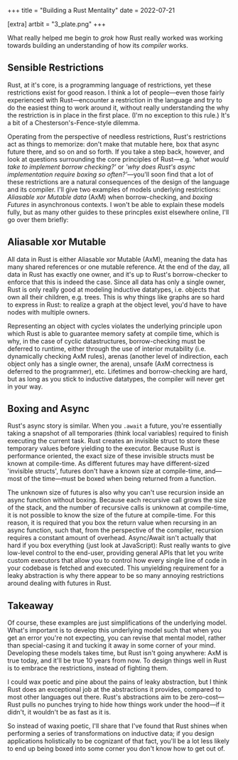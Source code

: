 +++
title = "Building a Rust Mentality"
date = 2022-07-21

[extra]
artbit = "3_plate.png"
+++

What really helped me begin to *grok* how Rust really worked was working towards building an understanding of how its *compiler* works.

<!-- more -->

## Sensible Restrictions

Rust, at it's core, is a programming language of restrictions, yet these restrictions exist for good reason. I think a lot of people—even those fairly experienced with Rust—encounter a restriction in the language and try to do the easiest thing to work around it, without really understanding the why the restriction is in place in the first place. (I'm no exception to this rule.) It's a bit of a Chesterson's-Fence-style dilemma.

Operating from the perspective of needless restrictions, Rust's restrictions act as things to memorize: don't make that mutable here, box that async future there, and so on and so forth. If you take a step back, however, and look at questions surrounding the core principles of Rust—e.g. *'what would take to implement borrow checking?'* or *'why does Rust's async implementation require boxing so often?'*—you'll soon find that a lot of these restrictions are a natural consequences of the design of the language and its compiler. I'll give two examples of models underlying restrictions: *Aliasable xor Mutable data* (AxM) when borrow-checking, and *boxing Futures* in asynchronous contexts. I won't be able to explain these models fully, but as many other guides to these princples exist elsewhere online, I'll go over them briefly:

## Aliasable xor Mutable

All data in Rust is either Aliasable xor Mutable (AxM), meaning the data has many shared references or one mutable reference. At the end of the day, all data in Rust has exactly one owner, and it's up to Rust's borrow-checker to enforce that this is indeed the case. Since all data has only a single owner, Rust is only really good at modeling inductive datatypes, i.e. objects that own all their children, e.g. trees. This is why things like graphs are so hard to express in Rust: to realize a graph at the object level, you'd have to have nodes with multiple owners. 

Representing an object with cycles violates the underlying principle upon which Rust is able to guarantee memory safety at compile time, which is why, in the case of cyclic datastructures, borrow-checking must be deferred to runtime, either through the use of interior mutability (i.e. dynamically checking AxM rules), arenas (another level of indirection, each object only has a single owner, the arena), unsafe (AxM correctness is deferred to the programmer), etc. Lifetimes and borrow-checking are hard, but as long as you stick to inductive datatypes, the compiler will never get in your way.

## Boxing and Async

Rust's async story is similar. When you `.await` a future, you're essentially taking a snapshot of all temporaries (think local variables) required to finish executing the current task. Rust creates an invisible struct to store these temporary values before yielding to the executor. Because Rust is performance oriented, the exact size of these invisible structs must be known at compile-time. As different futures may have different-sized 'invisible structs', futures don't have a known size at compile-time, and—most of the time—must be boxed when being returned from a function. 

The unknown size of futures is also why you can't use recursion inside an async function without boxing. Because each recursive call grows the size of the stack, and the number of recursive calls is unknown at compile-time, it is not possible to know the size of the future at compile-time. For this reason, it is required that you box the return value when recursing in an async function, such that, from the perspective of the compiler, recursion requires a constant amount of overhead. Async/Await isn't actually that hard if you box everything (just look at JavaScript): Rust really wants to give low-level control to the end-user, providing general APIs that let you write custom executors that allow you to control how every single line of code in your codebase is fetched and executed. This unyielding requirement for a leaky abstraction is why there appear to be so many annoying restrictions around dealing with futures in Rust.

## Takeaway

Of course, these examples are just simplifications of the underlying model. What's important is to develop this underlying model such that when you get an error you're not expecting, you can revise that mental model, rather than special-casing it and tucking it away in some corner of your mind. Developing these models takes time, but Rust isn't going anywhere: AxM is true today, and it'll be true 10 years from now. To design things well in Rust is to embrace the restrictions, instead of fighting them. 

I could wax poetic and pine about the pains of leaky abstraction, but I think Rust does an exceptional job at the abstractions it provides, compared to most other languages out there. Rust's abstractions aim to be zero-cost—Rust pulls no punches trying to hide how things work under the hood—if it didn't, it wouldn't be as fast as it is.

So instead of waxing poetic, I'll share that I've found that Rust shines when performing a series of transformations on inductive data; if you design applications holistically to be cognizant of that fact, you'll be a lot less likely to end up being boxed into some corner you don't know how to get out of.